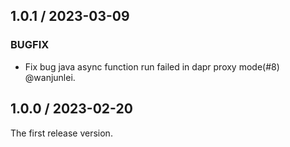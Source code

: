 ## 1.0.1 / 2023-03-09

### BUGFIX

- Fix bug java async function run failed in dapr proxy mode(#8) @wanjunlei.

## 1.0.0 / 2023-02-20

The first release version.

